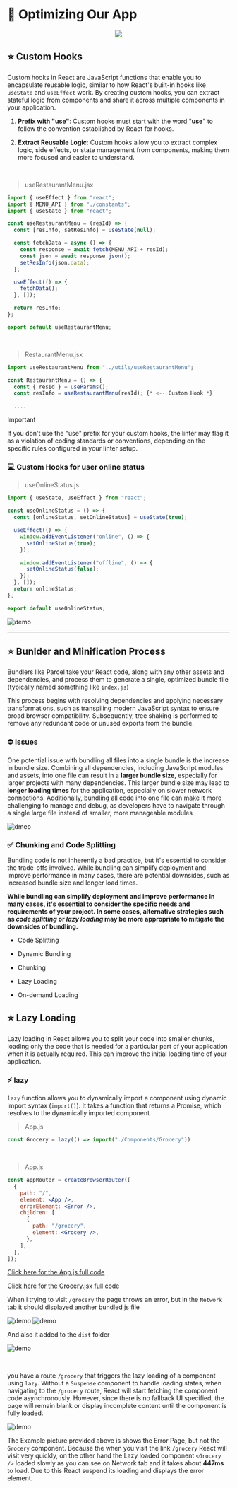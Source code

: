 # 📍 Optimizing Our App

<div align="center">
<img src="https://bs-uploads.toptal.io/blackfish-uploads/uploaded_file/file/191412/image-1582297511813-b188785eb990868e1e672230e8bbe740.png" />
</div>

## ⭐ Custom Hooks

Custom hooks in React are JavaScript functions that enable you to encapsulate reusable logic, similar to how React's built-in hooks like `useState` and `useEffect` work. By creating custom hooks, you can extract stateful logic from components and share it across multiple components in your application.

1. **Prefix with "use"**: Custom hooks must start with the word "**use**" to follow the convention established by React for hooks.

2. **Extract Reusable Logic**: Custom hooks allow you to extract complex logic, side effects, or state management from components, making them more focused and easier to understand.

<br>

> useRestaurantMenu.jsx
```jsx
import { useEffect } from "react";
import { MENU_API } from "./constants";
import { useState } from "react";

const useRestaurantMenu = (resId) => {
  const [resInfo, setResInfo] = useState(null);

  const fetchData = async () => {
    const response = await fetch(MENU_API + resId);
    const json = await response.json();
    setResInfo(json.data);
  };

  useEffect(() => {
    fetchData();
  }, []);

  return resInfo;
};

export default useRestaurantMenu;
```

<br>

> RestaurantMenu.jsx
```jsx
import useRestaurantMenu from "../utils/useRestaurantMenu";

const RestaurantMenu = () => {
  const { resId } = useParams();
  const resInfo = useRestaurantMenu(resId); {* <-- Custom Hook *}

  ....
``` 

>[!IMPORTANT]
> If you don't use the "use" prefix for your custom hooks, the linter may flag it as a violation of coding standards or conventions, depending on the specific rules configured in your linter setup. 

### 💻 Custom Hooks for user online status 

> useOnlineStatus.js
```js
import { useState, useEffect } from "react";

const useOnlineStatus = () => {
  const [onlineStatus, setOnlineStatus] = useState(true);

  useEffect(() => {
    window.addEventListener("online", () => {
      setOnlineStatus(true);
    });

    window.addEventListener("offline", () => {
      setOnlineStatus(false);
    });
  }, []);
  return onlineStatus;
};

export default useOnlineStatus;
```
![demo](../assets/demogif11.gif)

---

## ⭐ Bunlder and Minification Process

Bundlers like Parcel take your React code, along with any other assets and dependencies, and process them to generate a single, optimized bundle file (typically named something like `index.js`)

This process begins with resolving dependencies and applying necessary transformations, such as transpiling modern JavaScript syntax to ensure broad browser compatibility. Subsequently, tree shaking is performed to remove any redundant code or unused exports from the bundle. 

### ⛔ Issues


One potential issue with bundling all files into a single bundle is the increase in bundle size. Combining all dependencies, including JavaScript modules and assets, into one file can result in a **larger bundle size**, especially for larger projects with many dependencies. This larger bundle size may lead to **longer loading times** for the application, especially on slower network connections. Additionally, bundling all code into one file can make it more challenging to manage and debug, as developers have to navigate through a single large file instead of smaller, more manageable modules

![dmeo](../assets/demo45.png)

### ✅ Chunking and Code Splitting

Bundling code is not inherently a bad practice, but it's essential to consider the trade-offs involved. While bundling can simplify deployment and improve performance in many cases, there are potential downsides, such as increased bundle size and longer load times.

**While bundling can simplify deployment and improve performance in many cases, it's essential to consider the specific needs and requirements of your project. In some cases, alternative strategies such as *code splitting* or *lazy loading* may be more appropriate to mitigate the downsides of bundling.**

* Code Splitting

* Dynamic Bundling
* Chunking
* Lazy Loading
* On-demand Loading

## ⭐ Lazy Loading

Lazy loading in React allows you to split your code into smaller chunks, loading only the code that is needed for a particular part of your application when it is actually required. This can improve the initial loading time of your application.

### ⚡ lazy

`lazy` function allows you to dynamically import a component using dynamic import syntax (`import()`). It takes a function that returns a Promise, which resolves to the dynamically imported component

> App.js
```jsx
const Grocery = lazy(() => import("./Components/Grocery"))
```

<br>

> App.js
```jsx
const appRouter = createBrowserRouter([
  {
    path: "/",
    element: <App />,
    errorElement: <Error />,
    children: [
      {
        path: "/grocery",
        element: <Grocery />,
      },
    ],
  },
]);

```

[Click here for the App.js full code](./Codes/App.js)

[Click here for the Grocery.jsx full code](./Codes/Grocery.jsx)

When i trying to visit `/grocery` the page throws an error, but in the `Network` tab it should displayed another bundled js file

![demo](../assets/demo46.png)
![demo](../assets/demogif12.gif)

And also it added to the `dist` folder 

![demo](../assets/demo47.png)

<br>

you have a route `/grocery` that triggers the lazy loading of a component using `lazy`. Without a `Suspense` component to handle loading states, when navigating to the `/grocery` route, React will start fetching the component code asynchronously. However, since there is no fallback UI specified, the page will remain blank or display incomplete content until the component is fully loaded.

![demo](../assets/demo48.png)

The Example picture provided above is shows the Error Page, but not the `Grocery` component. Because the when you visit the link `/grocery` React will visit very quickly, on the other hand the Lazy loaded component `<Grocery />` loaded slowly as you can see on Network tab and it takes about **447ms** to load. Due to this React suspend its loading and displays the error element.